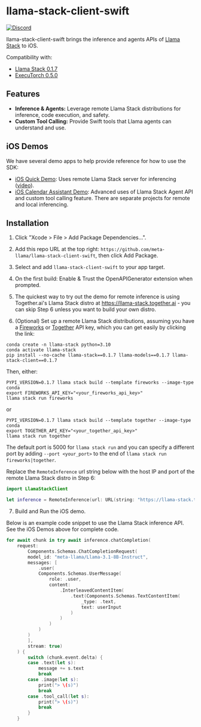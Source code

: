 # llama-stack-client-swift

[![Discord](https://img.shields.io/discord/1257833999603335178)](https://discord.gg/llama-stack)

llama-stack-client-swift brings the inference and agents APIs of [Llama Stack](https://github.com/meta-llama/llama-stack) to iOS.

Compatibility with:
- [Llama Stack 0.1.7](https://github.com/meta-llama/llama-stack/releases/tag/v0.1.7) 
- [ExecuTorch 0.5.0](https://github.com/pytorch/executorch/releases/tag/v0.5.0)

## Features

- **Inference & Agents:** Leverage remote Llama Stack distributions for inference, code execution, and safety.
- **Custom Tool Calling:**  Provide Swift tools that Llama agents can understand and use.

## iOS Demos
We have several demo apps to help provide reference for how to use the SDK:
- [iOS Quick Demo](https://github.com/meta-llama/llama-stack-client-swift/tree/latest-release/examples/ios_quick_demo): Uses remote Llama Stack server for inferencing ([video](https://drive.google.com/file/d/1HnME3VmsYlyeFgsIOMlxZy5c8S2xP4r4/view?usp=sharing)).
- [iOS Calendar Assistant Demo](https://github.com/meta-llama/llama-stack-client-swift/tree/latest-release/examples/ios_calendar_assistant): Advanced uses of Llama Stack Agent API and custom tool calling feature. There are separate projects for remote and local inferencing.


## Installation

1. Click "Xcode > File > Add Package Dependencies...".

2. Add this repo URL at the top right: `https://github.com/meta-llama/llama-stack-client-swift`, then click Add Package.

3. Select and add `llama-stack-client-swift` to your app target.

4. On the first build: Enable & Trust the OpenAPIGenerator extension when prompted.

5. The quickest way to try out the demo for remote inference is using Together.ai's Llama Stack distro at https://llama-stack.together.ai - you can skip Step 6 unless you want to build your own distro. 

6. (Optional) Set up a remote Llama Stack distributions, assuming you have a [Fireworks](https://fireworks.ai/account/api-keys) or [Together](https://api.together.ai/) API key, which you can get easily by clicking the link:

```
conda create -n llama-stack python=3.10
conda activate llama-stack
pip install --no-cache llama-stack==0.1.7 llama-models==0.1.7 llama-stack-client==0.1.7
```

Then, either:
```
PYPI_VERSION=0.1.7 llama stack build --template fireworks --image-type conda
export FIREWORKS_API_KEY="<your_fireworks_api_key>"
llama stack run fireworks
```
or
```
PYPI_VERSION=0.1.7 llama stack build --template together --image-type conda
export TOGETHER_API_KEY="<your_together_api_key>"
llama stack run together
```

The default port is 5000 for `llama stack run` and you can specify a different port by adding `--port <your_port>` to the end of `llama stack run fireworks|together`.

Replace the `RemoteInference` url string below with the host IP and port of the remote Llama Stack distro in Step 6:

```swift
import LlamaStackClient

let inference = RemoteInference(url: URL(string: "https://llama-stack.together.ai")!)
```

7. Build and Run the iOS demo.

Below is an example code snippet to use the Llama Stack inference API. See the iOS Demos above for complete code.

```swift
for await chunk in try await inference.chatCompletion(
    request:
        Components.Schemas.ChatCompletionRequest(
        model_id: "meta-llama/Llama-3.1-8B-Instruct",
        messages: [
            .user(
            Components.Schemas.UserMessage(
                role: .user,
                content:
                    .InterleavedContentItem(
                        .text(Components.Schemas.TextContentItem(
                            _type: .text,
                            text: userInput
                        )
                    )
                )
            )
        )
        ],
        stream: true)
    ) {
        switch (chunk.event.delta) {
        case .text(let s):
            message += s.text
            break
        case .image(let s):
            print("> \(s)")
            break
        case .tool_call(let s):
            print("> \(s)")
            break
        }
    }
```
